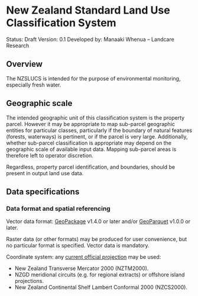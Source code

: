 # New Zealand Standard Land Use Classification System

Status: Draft
Version: 0.1
Developed by: Manaaki Whenua – Landcare Research

## Overview

The NZSLUCS is intended for the purpose of environmental monitoring, especially fresh water. 

## Geographic scale

The intended geographic unit of this classification system is the property parcel. However it may be appropriate to map sub-parcel geographic entities for particular classes, particularly if the boundary of natural features (forests, waterways) is pertinent, or if the parcel is very large. Additionally, whether sub-parcel classification is appropriate may depend on the geographic scale of available input data. Mapping sub-parcel areas is therefore left to operator discretion.

Regardless, property parcel identification, and boundaries, should be present in output land use data.

## Data specifications

### Data format and spatial referencing

Vector data format: [GeoPackage](https://www.geopackage.org/) v1.4.0 or later and/or [GeoParquet](https://geoparquet.org/) v1.0.0 or later.

Raster data (or other formats) may be produced for user convenience, but no particular format is specified. Vector data is mandatory.

Coordinate system: any [current official projection](https://www.linz.govt.nz/guidance/geodetic-system/coordinate-systems-used-new-zealand/projections) may be used:

- New Zealand Transverse Mercator 2000 (NZTM2000).
- NZGD meridional circuits (e.g. for regional extracts) or offshore island projections.
- New Zealand Continental Shelf Lambert Conformal 2000 (NZCS2000).